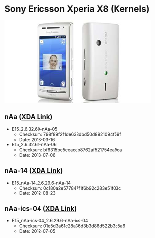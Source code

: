 # Sony Ericsson Xperia X8 (Kernels)
![Sony Ericsson Xperia X8](Phone.jpg)

## nAa ([XDA Link](https://xdaforums.com/t/kernel-2-6-32-61-naa-jb-06-6-7-2013-new-wifi-usb-unified-kernel-cwm-recovery.2136211/))
* E15_2.6.32.60-nAa-05
    * Checksum: 798f89f2f1de633dbd50d8921094f59f
    * Date: 2013-03-16
* E15_2.6.32.61-nAa-06
    * Checksum: bf6315bc5eeacdb8762af521754ea9ca
    * Date: 2013-07-06

## nAa-14 ([XDA Link](https://xdaforums.com/t/kernel-2-6-29-6-naa-14-23-8-12-custom-gingerbread-kernel-cwm-recovery.1350484/))
* E15_nAa-14_2.6.29.6-nAa-14
    * Checksum: 0c180a2e577847f1f6b92c283e51f03c
    * Date: 2012-08-23

## nAa-ics-04 ([XDA Link](https://xdaforums.com/t/kernel-2-6-29-6-naa-ics-04-5-7-12-custom-ics-kernel-cwm-recovery.1576002/))
* E15_nAa-ics-04_2.6.29.6-nAa-ics-04
    * Checksum: 01e5d3a61c28a36d3b3d86d522b3c5a6
    * Date: 2012-07-05